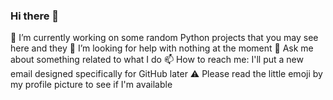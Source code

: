 ### Hi there 👋

<!--
**M-Python13/M-Python13** is a ✨ _special_ ✨ repository because its `README.md` (this file) appears on your GitHub profile.--!>


🔭 I’m currently working on some random Python projects that you may see here and they
🤔 I’m looking for help with nothing at the moment
💬 Ask me about something related to what I do
📫 How to reach me: I'll put a new email designed specifically for GitHub later
⚠️ Please read the little emoji by my profile picture to see if I'm available

